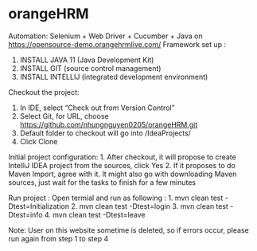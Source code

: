 # orangeHRM
Automation: Selenium + Web Driver + Cucumber + Java  on https://opensource-demo.orangehrmlive.com/
Framework set up : 
  1. INSTALL JAVA 11 (Java Development Kit)
  2. INSTALL GIT (source control management)
  3. INSTALL INTELLIJ (integrated development environment)
  
  
 Checkout the project:
  1. In IDE, select “Check out from Version Control”
  2. Select Git, for URL, choose https://github.com/nhungnguyen0205/orangeHRM.git
  3. Default folder to checkout will go into /IdeaProjects/
  4. Click Clone
  
  Initial project configuration:
    1. After checkout, it will propose to create IntelliJ IDEA project from the sources, click Yes
    2. If it proposes to do Maven Import, agree with it. It might also go with downloading Maven sources, just wait for the tasks to finish for a few minutes
    
  Run project : 
  Open termial and run as following : 
    1. mvn clean test -Dtest=Initialization
    2. mvn clean test -Dtest=login
    3. mvn clean test -Dtest=info
    4. mvn clean test -Dtest=leave

   Note: User on this website sometime is deleted, so if errors occur, please run again from step 1 to step 4 
             
